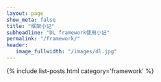 ```yaml
---
layout: page
show_meta: false
title: "框架小记"
subheadline: "DL framework使用小记"
permalink: "/framework/"
header:
   image_fullwidth: "/images/dl.jpg"
---
```

{% include list-posts.html category='framework' %}